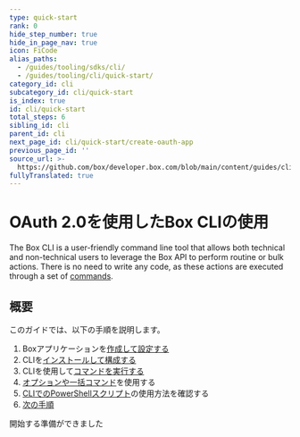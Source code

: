 ```yaml
---
type: quick-start
rank: 0
hide_step_number: true
hide_in_page_nav: true
icon: FiCode
alias_paths:
  - /guides/tooling/sdks/cli/
  - /guides/tooling/cli/quick-start/
category_id: cli
subcategory_id: cli/quick-start
is_index: true
id: cli/quick-start
total_steps: 6
sibling_id: cli
parent_id: cli
next_page_id: cli/quick-start/create-oauth-app
previous_page_id: ''
source_url: >-
  https://github.com/box/developer.box.com/blob/main/content/guides/cli/quick-start/0-index.md
fullyTranslated: true
---
```

# OAuth 2.0を使用したBox CLIの使用

<!--alex ignore executed-->

The Box CLI is a user-friendly command line tool that allows both technical and non-technical users to leverage the Box API to perform routine or bulk actions. There is no need to write any code, as these actions are executed through a set of [commands][commands].

<YouTube id="whxT3Bdx3E0">

</YouTube>

## 概要

このガイドでは、以下の手順を説明します。

1. Boxアプリケーションを[作成して設定する][one]
2. CLIを[インストールして構成する][two]
3. CLIを使用して[コマンドを実行する][three]
4. [オプションや一括コマンド][four]を使用する
5. [CLIでのPowerShellスクリプト][five]の使用方法を確認する
6. [次の手順][six]

<Next>

開始する準備ができました

</Next>

[commands]: https://github.com/box/boxcli#command-topics

[one]: g://cli/quick-start/create-oauth-app

[two]: g://cli/quick-start/install-and-configure

[three]: g://cli/quick-start/build-commands-help

[four]: g://cli/quick-start/options-and-bulk-commands

[five]: g://cli/quick-start/powershell-script-templates

[six]: g://cli/quick-start/next-steps
